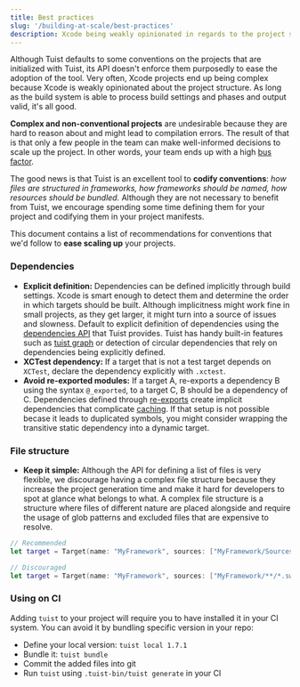 ```yaml
---
title: Best practices
slug: '/building-at-scale/best-practices'
description: Xcode being weakly opinionated in regards to the project structure might result in complex and hard to manage project. To prevent that, this document describes best practices that users of Tuist can follow to have projects that are optimal and easy to reason about.
---
```


Although Tuist defaults to some conventions on the projects that are initialized with Tuist, its API doesn't enforce them purposedly to ease the adoption of the tool. Very often, Xcode projects end up being complex because Xcode is weakly opinionated about the project structure. As long as the build system is able to process build settings and phases and output valid, it's all good.

**Complex and non-conventional projects** are undesirable because they are hard to reason about and might lead to compilation errors. The result of that is that only a few people in the team can make well-informed decisions to scale up the project. In other words, your team ends up with a high [bus factor](https://en.wikipedia.org/wiki/Bus_factor).

The good news is that Tuist is an excellent tool to **codify conventions**: _how files are structured in frameworks, how frameworks should be named,
how resources should be bundled._ Although they are not necessary to benefit from Tuist, we encourage spending some time defining them for your project and codifying them in your project manifests.

This document contains a list of recommendations for conventions that we'd follow to **ease scaling up** your projects.

### Dependencies

- **Explicit definition:** Dependencies can be defined implicitly through build settings. Xcode is smart enough to detect them and determine the order in which targets should be built. Although implicitness might work fine in small projects, as they get larger, it might turn into a source of issues and slowness. Default to explicit definition of dependencies using the [dependencies API](/features/dependencies/) that Tuist provides. Tuist has handy built-in features such as [tuist graph](/commands/graph/) or detection of circular dependencies that rely on dependencies being explicitly defined.
- **XCTest dependency:** If a target that is not a test target depends on `XCTest`, declare the dependency explicitly with `.xctest`.
- **Avoid re-exported modules:** If a target A, re-exports a dependency B using the syntax `@_exported`, to a target C, B should be a dependency of C. Dependencies defined through [re-exports](https://github.com/apple/swift/blob/main/docs/Modules.rst#modules-can-re-export-other-modules) create implicit dependencies that complicate [caching](/building-at-scale/caching/). If that setup is not possible becase it leads to duplicated symbols, you might consider wrapping the transitive static dependency into a dynamic target.

### File structure

- **Keep it simple:** Although the API for defining a list of files is very flexible, we discourage having a complex file structure because they increase the project generation time and make it hard for developers to spot at glance what belongs to what. A complex file structure is a structure where files of different nature are placed alongside and require the usage of glob patterns and excluded files that are expensive to resolve.

```swift
// Recommended
let target = Target(name: "MyFramework", sources: ["MyFramework/Sources"])

// Discouraged
let target = Target(name: "MyFramework", sources: ["MyFramework/**/*.swift"])
```

### Using on CI

Adding `tuist` to your project will require you to have installed it in your CI system. You can avoid it by bundling specific version in your repo:

- Define your local version: `tuist local 1.7.1`
- Bundle it: `tuist bundle`
- Commit the added files into git
- Run `tuist` using `.tuist-bin/tuist generate` in your CI
